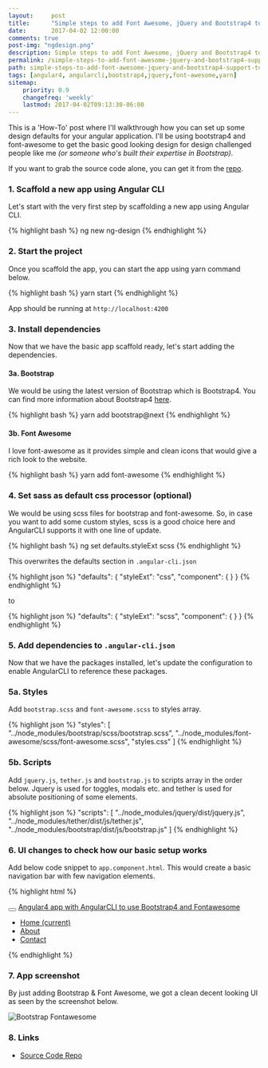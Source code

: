 ```yaml
---
layout:     post
title:      "Simple steps to add Font Awesome, jQuery and Bootstrap4 to an AngularCLI project"
date:       2017-04-02 12:00:00
comments: true
post-img: "ngdesign.png"
description: Simple steps to add Font Awesome, jQuery and Bootstrap4 to an Angular4 AngularCLI project
permalink: /simple-steps-to-add-font-awesome-jquery-and-bootstrap4-support-to-angulai4-cli-project/
path: simple-steps-to-add-font-awesome-jquery-and-bootstrap4-support-to-angulai4-cli-project.md
tags: [angular4, angularcli,bootstrap4,jquery,font-awesome,yarn]
sitemap:
    priority: 0.9
    changefreq: 'weekly'
    lastmod: 2017-04-02T09:13:30-06:00
---
```


This is a 'How-To' post where I'll walkthrough how you can set up some design defaults for your angular application. I'll be using bootstrap4 and font-awesome to get the basic good looking design for design challenged people like me *(or someone who's built their expertise in Bootstrap)*.

If you want to grab the source code alone, you can get it from the [repo](https://github.com/thecodebee/ng-design).

### 1. Scaffold a new app using Angular CLI

Let's start with the very first step by scaffolding a new app using Angular CLI.

{% highlight bash %}
    ng new ng-design
{% endhighlight %}

### 2. Start the project

Once you scaffold the app, you can start the app using yarn command below.

{% highlight bash %}
    yarn start
{% endhighlight %}

App should be running at `http://localhost:4200`

### 3. Install dependencies

Now that we have the basic app scaffold ready, let's start adding the dependencies.

#### 3a. Bootstrap

We would be using the latest version of Bootstrap which is Bootstrap4. You can find more information about Bootstrap4 [here](https://v4-alpha.getbootstrap.com).

{% highlight bash %}
    yarn add bootstrap@next
{% endhighlight %}

#### 3b. Font Awesome

I love font-awesome as it provides simple and clean icons that would give a rich look to the website.

{% highlight bash %}
    yarn add font-awesome
{% endhighlight %}

### 4. Set sass as default css processor (optional)

We would be using scss files for bootstrap and font-awesome. So, in case you want to add some custom styles, scss is a good choice here and AngularCLI supports it with one line of update.  

{% highlight bash %}
    ng set defaults.styleExt scss
{% endhighlight %}

This overwrites the defaults section in `.angular-cli.json`

{% highlight json %}
    "defaults": {
        "styleExt": "css",
        "component": {
        }
    }
{% endhighlight %}

to 

{% highlight json %}
    "defaults": {
        "styleExt": "scss",
        "component": {
        }
    }
{% endhighlight %}

### 5. Add dependencies to `.angular-cli.json`

Now that we have the packages installed, let's update the configuration to enable AngularCLI to reference these packages.

### 5a. Styles

Add `bootstrap.scss` and `font-awesome.scss` to styles array.

{% highlight json %}
    "styles": [
        "../node_modules/bootstrap/scss/bootstrap.scss",
        "../node_modules/font-awesome/scss/font-awesome.scss",
        "styles.css"
    ]
{% endhighlight %}

### 5b. Scripts

Add `jquery.js`, `tether.js` and `bootstrap.js` to scripts array in the order below. Jquery is used for toggles, modals etc. and tether is used for absolute positioning of some elements.

{% highlight json %}
    "scripts": [
        "../node_modules/jquery/dist/jquery.js",
        "../node_modules/tether/dist/js/tether.js",
        "../node_modules/bootstrap/dist/js/bootstrap.js"
    ]
{% endhighlight %}

### 6. UI changes to check how our basic setup works

Add below code snippet to `app.component.html`. This would create a basic navigation bar with few navigation elements.

{% highlight html %}
    <nav class="navbar navbar-toggleable-md navbar-inverse bg-primary">
    <button class="navbar-toggler navbar-toggler-right" type="button" data-toggle="collapse" data-target="#navbarColor01" aria-controls="navbarColor01" aria-expanded="false" aria-label="Toggle navigation">
        <span class="navbar-toggler-icon"></span>
    </button>
    <a class="navbar-brand" href="#">
        Angular4 app with AngularCLI to use Bootstrap4 and Fontawesome
        <i class="fa fa-bolt" aria-hidden="true"></i>
    </a>
    <div class="collapse navbar-collapse" id="navbarColor01">
        <ul class="navbar-nav mr-auto">
        <li class="nav-item active">
            <a class="nav-link" href="#">
            <i class="fa fa-home" aria-hidden="true"></i>
            Home <span class="sr-only">(current)</span></a>
        </li>
        <li class="nav-item">
            <a class="nav-link" href="#">
            <i class="fa fa-info-circle" aria-hidden="true"></i>
            About</a>
        </li>
        <li class="nav-item">
            <a class="nav-link" href="#">
            <i class="fa fa-envelope" aria-hidden="true"></i>
            Contact</a>
        </li>
        </ul>
    </div>
    </nav>
{% endhighlight %}

### 7. App screenshot

By just adding Bootstrap & Font Awesome, we got a clean decent looking UI as seen by the screenshot below.

<img src="{{ site.baseurl }}/img/posts/bootstrap_fontawesome.png" alt="Bootstrap Fontawesome" class="img-responsive">

### 8. Links

* [Source Code Repo](https://github.com/thecodebee/ng-design)